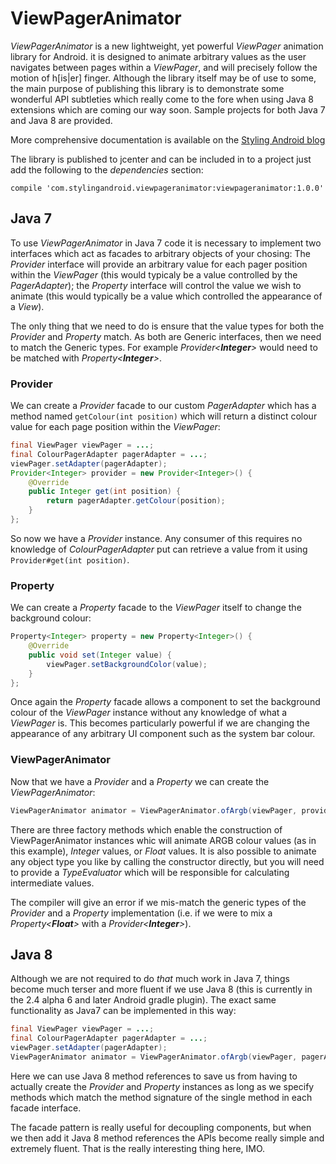 # ViewPagerAnimator

_ViewPagerAnimator_ is a new lightweight, yet powerful _ViewPager_ animation library for Android. it is designed to animate arbitrary values as the user navigates between pages within a _ViewPager_, and will precisely follow the motion of h[is|er] finger. Although the library itself may be of use to some, the main purpose of publishing this library is to demonstrate some wonderful API subtleties which really come to the fore when using Java 8 extensions which are coming our way soon. Sample projects for both Java 7 and Java 8 are provided.

More comprehensive documentation is available on the [Styling Android blog](https://blog.stylingandroid.com/viewpageranimator-the-basics/)

The library is published to jcenter and can be included in to a project just add the following to the _dependencies_ section:

`compile 'com.stylingandroid.viewpageranimator:viewpageranimator:1.0.0'`

## Java 7

To use _ViewPagerAnimator_ in Java 7 code it is necessary to implement two interfaces which act as facades to arbitrary objects of your chosing: The _Provider_ interface will provide an arbitrary value for each pager position within the _ViewPager_ (this would typicaly be a value controlled by the _PagerAdapter_); the _Property_ interface will  control the value we wish to animate (this would typically be a value which controlled the appearance of a _View_).

The only thing that we need to do is ensure that the value types for both the _Provider_ and _Property_ match. As both are Generic interfaces, then we need to match the Generic types. For example _Provider&lt;**Integer**&gt;_ would need to be matched with _Property&lt;**Integer**&gt;_. 

### Provider

We can create a _Provider_ facade to our custom _PagerAdapter_ which has a method named `getColour(int position)` which will return a distinct colour value for each page position within the _ViewPager_:

```java
final ViewPager viewPager = ...;
final ColourPagerAdapter pagerAdapter = ...;
viewPager.setAdapter(pagerAdapter);
Provider<Integer> provider = new Provider<Integer>() {
    @Override
    public Integer get(int position) {
        return pagerAdapter.getColour(position);
    }
};
```

So now we have a _Provider_ instance. Any consumer of this requires no knowledge of _ColourPagerAdapter_ put can retrieve a value from it using `Provider#get(int position)`.

### Property

We can create a _Property_ facade to the _ViewPager_ itself to change the background colour:

```java
Property<Integer> property = new Property<Integer>() {
    @Override
    public void set(Integer value) {
        viewPager.setBackgroundColor(value);
    }
};
```

Once again the _Property_ facade allows a component to set the background colour of the _ViewPager_ instance without any knowledge of what a _ViewPager_ is. This becomes particularly powerful if we are changing the appearance of any arbitrary UI component such as the system bar colour.

### ViewPagerAnimator

Now that we have a _Provider_ and a _Property_ we can create the _ViewPagerAnimator_:

```java
ViewPagerAnimator animator = ViewPagerAnimator.ofArgb(viewPager, provider, property);
```

There are three factory methods which enable the construction of ViewPagerAnimator instances whic will animate ARGB colour values (as in this example), _Integer_ values, or _Float_ values. It is also possible to animate any object type you like by calling the constructor directly, but you will need to provide a _TypeEvaluator_ which will be responsible for calculating intermediate values.

The compiler will give an error if we mis-match the generic types of the _Provider_ and a _Property_ implementation (i.e. if we were to mix a _Property&lt;**Float**&gt;_ with a _Provider&lt;**Integer**&gt;_).

## Java 8

Although we are not required to do _that_ much work in Java 7, things become much terser and more fluent if we use Java 8 (this is currently in the 2.4 alpha 6 and later Android gradle plugin). The exact same functionality as Java7 can be implemented in this way:

```java
final ViewPager viewPager = ...;
final ColourPagerAdapter pagerAdapter = ...;
viewPager.setAdapter(pagerAdapter);
ViewPagerAnimator animator = ViewPagerAnimator.ofArgb(viewPager, pagerAdapter::getColour, viewPager::setBackgroundColor);
```

Here we can use Java 8 method references to save us from having to actually create the _Provider_ and  _Property_ instances as long as we specify methods which match the method signature of the single method in each facade interface.

The facade pattern is really useful for decoupling components, but when we then add it Java 8 method references the APIs become really simple and extremely fluent. That is the really interesting thing here, IMO.
